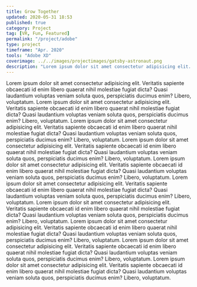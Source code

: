 ```yaml
---
title: Grow Together
updated: 2020-05-31 18:53
published: true
category: Project
tag: [VR, Fun, Featured]
permalink: "/project/adobe"
type: project
timeframe: "Apr. 2020"
tools: "Adobe XD"
coverimage: ../../images/projectimages/gatsby-astronaut.png
description: "Lorem ipsum dolor sit amet consectetur adipisicing elit. Veritatis sapiente obcaecati id enim libero quaerat nihil molestiae fugiat dicta? Quasi laudantium voluptas veniam soluta quos, perspiciatis ducimus enim? Libero, voluptatum."
---
```


Lorem ipsum dolor sit amet consectetur adipisicing elit. Veritatis sapiente obcaecati id enim libero quaerat nihil molestiae fugiat dicta? Quasi laudantium voluptas veniam soluta quos, perspiciatis ducimus enim? Libero, voluptatum.
Lorem ipsum dolor sit amet consectetur adipisicing elit. Veritatis sapiente obcaecati id enim libero quaerat nihil molestiae fugiat dicta? Quasi laudantium voluptas veniam soluta quos, perspiciatis ducimus enim? Libero, voluptatum.
Lorem ipsum dolor sit amet consectetur adipisicing elit. Veritatis sapiente obcaecati id enim libero quaerat nihil molestiae fugiat dicta? Quasi laudantium voluptas veniam soluta quos, perspiciatis ducimus enim? Libero, voluptatum.
Lorem ipsum dolor sit amet consectetur adipisicing elit. Veritatis sapiente obcaecati id enim libero quaerat nihil molestiae fugiat dicta? Quasi laudantium voluptas veniam soluta quos, perspiciatis ducimus enim? Libero, voluptatum.
Lorem ipsum dolor sit amet consectetur adipisicing elit. Veritatis sapiente obcaecati id enim libero quaerat nihil molestiae fugiat dicta? Quasi laudantium voluptas veniam soluta quos, perspiciatis ducimus enim? Libero, voluptatum.
Lorem ipsum dolor sit amet consectetur adipisicing elit. Veritatis sapiente obcaecati id enim libero quaerat nihil molestiae fugiat dicta? Quasi laudantium voluptas veniam soluta quos, perspiciatis ducimus enim? Libero, voluptatum.
Lorem ipsum dolor sit amet consectetur adipisicing elit. Veritatis sapiente obcaecati id enim libero quaerat nihil molestiae fugiat dicta? Quasi laudantium voluptas veniam soluta quos, perspiciatis ducimus enim? Libero, voluptatum.
Lorem ipsum dolor sit amet consectetur adipisicing elit. Veritatis sapiente obcaecati id enim libero quaerat nihil molestiae fugiat dicta? Quasi laudantium voluptas veniam soluta quos, perspiciatis ducimus enim? Libero, voluptatum.
Lorem ipsum dolor sit amet consectetur adipisicing elit. Veritatis sapiente obcaecati id enim libero quaerat nihil molestiae fugiat dicta? Quasi laudantium voluptas veniam soluta quos, perspiciatis ducimus enim? Libero, voluptatum.
Lorem ipsum dolor sit amet consectetur adipisicing elit. Veritatis sapiente obcaecati id enim libero quaerat nihil molestiae fugiat dicta? Quasi laudantium voluptas veniam soluta quos, perspiciatis ducimus enim? Libero, voluptatum.